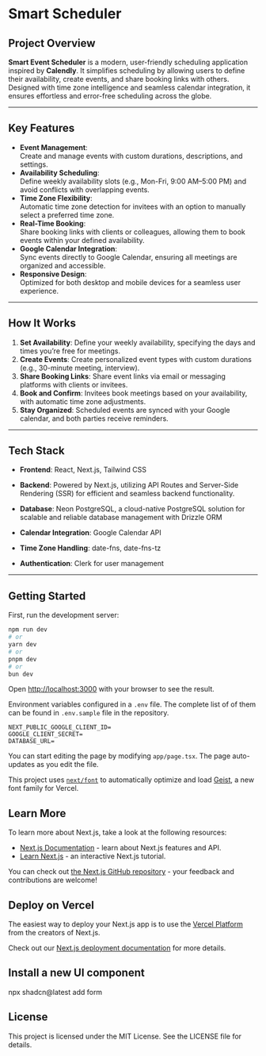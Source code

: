 # Smart Scheduler

## Project Overview

**Smart Event Scheduler** is a modern, user-friendly scheduling application inspired by **Calendly**. It simplifies scheduling by allowing users to define their availability, create events, and share booking links with others. Designed with time zone intelligence and seamless calendar integration, it ensures effortless and error-free scheduling across the globe.

---

## Key Features

- **Event Management**:  
  Create and manage events with custom durations, descriptions, and settings.
- **Availability Scheduling**:  
  Define weekly availability slots (e.g., Mon-Fri, 9:00 AM–5:00 PM) and avoid conflicts with overlapping events.
- **Time Zone Flexibility**:  
  Automatic time zone detection for invitees with an option to manually select a preferred time zone.
- **Real-Time Booking**:  
  Share booking links with clients or colleagues, allowing them to book events within your defined availability.
- **Google Calendar Integration**:  
  Sync events directly to Google Calendar, ensuring all meetings are organized and accessible.
- **Responsive Design**:  
  Optimized for both desktop and mobile devices for a seamless user experience.

---

## How It Works

1. **Set Availability**: Define your weekly availability, specifying the days and times you’re free for meetings.
2. **Create Events**: Create personalized event types with custom durations (e.g., 30-minute meeting, interview).
3. **Share Booking Links**: Share event links via email or messaging platforms with clients or invitees.
4. **Book and Confirm**: Invitees book meetings based on your availability, with automatic time zone adjustments.
5. **Stay Organized**: Scheduled events are synced with your Google calendar, and both parties receive reminders.

---

## Tech Stack

- **Frontend**: React, Next.js, Tailwind CSS
- **Backend**: Powered by Next.js, utilizing API Routes and Server-Side Rendering (SSR) for efficient and seamless backend functionality.

- **Database**: Neon PostgreSQL, a cloud-native PostgreSQL solution for scalable and reliable database management with Drizzle ORM
- **Calendar Integration**: Google Calendar API
- **Time Zone Handling**: date-fns, date-fns-tz
- **Authentication**: Clerk for user management

---

## Getting Started

First, run the development server:

```bash
npm run dev
# or
yarn dev
# or
pnpm dev
# or
bun dev
```

Open [http://localhost:3000](http://localhost:3000) with your browser to see the result.

Environment variables configured in a `.env` file. The complete list of of them can be found in `.env.sample` file in the repository.

```env
NEXT_PUBLIC_GOOGLE_CLIENT_ID=
GOOGLE_CLIENT_SECRET=
DATABASE_URL=
```

You can start editing the page by modifying `app/page.tsx`. The page auto-updates as you edit the file.

This project uses [`next/font`](https://nextjs.org/docs/app/building-your-application/optimizing/fonts) to automatically optimize and load [Geist](https://vercel.com/font), a new font family for Vercel.

## Learn More

To learn more about Next.js, take a look at the following resources:

- [Next.js Documentation](https://nextjs.org/docs) - learn about Next.js features and API.
- [Learn Next.js](https://nextjs.org/learn) - an interactive Next.js tutorial.

You can check out [the Next.js GitHub repository](https://github.com/vercel/next.js) - your feedback and contributions are welcome!

## Deploy on Vercel

The easiest way to deploy your Next.js app is to use the [Vercel Platform](https://vercel.com/new?utm_medium=default-template&filter=next.js&utm_source=create-next-app&utm_campaign=create-next-app-readme) from the creators of Next.js.

Check out our [Next.js deployment documentation](https://nextjs.org/docs/app/building-your-application/deploying) for more details.

## Install a new UI component

npx shadcn@latest add form

## License

This project is licensed under the MIT License. See the LICENSE file for details.
